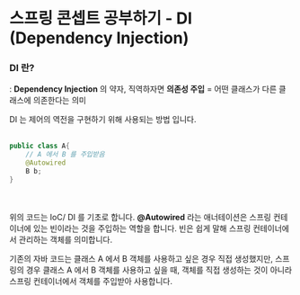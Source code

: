# 스프링 콘셉트 공부하기 - DI (Dependency Injection)

### DI 란?
: **Dependency Injection** 의 약자, 직역하자면 **의존성 주입** = 어떤 클래스가 다른 클래스에 의존한다는 의미

DI 는 제어의 역전을 구현하기 위해 사용되는 방법 입니다.
<br><br>
```java
public class A{
    // A 에서 B 를 주입받음
    @Autowired
    B b;
}
```
<br><br>
위의 코드는 IoC/ DI 를 기초로 합니다. **@Autowired** 라는 애너테이션은 스프링 컨테이너에 있는 빈이라는 것을 주입하는 역할을 합니다. 빈은 쉽게 말해 스프링 컨테이너에서 관리하는 객체를 의미합니다.<br>

기존의 자바 코드는 클래스 A 에서 B 객체를 사용하고 싶은 경우 직접 생성했지만, 스프링의 경우 클래스 A 에서 B 객체를 사용하고 싶을 때, 객체를 직접 생성하는 것이 아니라 스프링 컨테이너에서 객체를 주입받아 사용합니다.